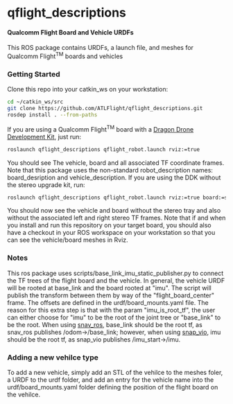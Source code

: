 # qflight_descriptions
#### Qualcomm Flight Board and Vehicle URDFs

This ROS package contains URDFs, a launch file, and meshes for Qualcomm Flight<sup>TM</sup> boards and vehicles

### Getting Started

Clone this repo into your catkin_ws on your workstation:

```bash
cd ~/catkin_ws/src
git clone https://github.com/ATLFlight/qflight_descriptions.git
rosdep install . --from-paths
```

If you are using a Qualcomm Flight<sup>TM</sup> board with a [Dragon Drone Development Kit](https://worldsway.com/product/dragon-drone-development-kit), just run:


```bash
roslaunch qflight_descriptions qflight_robot.launch rviz:=true
```

You should see The vehicle, board and all associated TF coordinate frames. Note that this package uses the non-standard robot_description names: board_desription and vehicle_description.  If you are using the DDK without the stereo upgrade kit, run:

```bash
roslaunch qflight_descriptions qflight_robot.launch rviz:=true board:=sdf vehicle:=ddk
```

You should now see the vehicle and board without the stereo tray and also without the associated left and right stereo TF frames.  Note that if and when you install and run this repository on your target board, you should also have a checkout in your ROS workspace on your workstation so that you can see the vehicle/board meshes in Rviz.

### Notes

This ros package uses scripts/base_link_imu_static_publisher.py to connect the TF trees of the flight board and the vehicle. In general, the vehicle URDF will be rooted at base_link and the board rooted at "imu".  The script will publish the transform between them by way of the "flight_board_center" frame.  The offsets are defined in the urdf/board_mounts.yaml file.  The reason for this extra step is that with the param "imu_is_root_tf", the user can either choose for "imu" to be the root of the joint tree or "base_link" to be the root.  When using [snav_ros](https://github.com/ATLFlight/snav_ros), base_link should be the root tf, as snav_ros publishes /odom->/base_link; however, when using [snap_vio](https://github.com/ATLFlight/snap_vio), imu should be the root tf, as snap_vio publishes /imu_start->/imu.

### Adding a new vehilce type

To add a new vehicle, simply add an STL of the vehilce to the meshes foler, a URDF to the urdf folder, and add an entry for the vehicle name into the urdf/board_mounts.yaml folder defining the position of the flight board on the vehilce.
